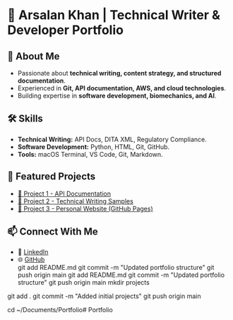 # 🚀 Arsalan Khan | Technical Writer & Developer Portfolio  

## 📌 About Me  
- Passionate about **technical writing, content strategy, and structured documentation**.  
- Experienced in **Git, API documentation, AWS, and cloud technologies**.  
- Building expertise in **software development, biomechanics, and AI**.  

## 🛠️ Skills  
- **Technical Writing:** API Docs, DITA XML, Regulatory Compliance.  
- **Software Development:** Python, HTML, Git, GitHub.  
- **Tools:** macOS Terminal, VS Code, Git, Markdown.  

## 📂 Featured Projects  
- [🔗 Project 1 - API Documentation](#)  
- [🔗 Project 2 - Technical Writing Samples](#)  
- [🔗 Project 3 - Personal Website (GitHub Pages)](#)  

## 📫 Connect With Me  
- 💼 [LinkedIn](https://linkedin.com/in/YOUR-LINK-HERE)  
- 🌐 [GitHub](https://github.com/arifkhanarsalan)  
git add README.md
git commit -m "Updated portfolio structure"
git push origin main
git add README.md
git commit -m "Updated portfolio structure"
git push origin main
mkdir projects

git add .
git commit -m "Added initial projects"
git push origin main

cd ~/Documents/Portfolio# Portfolio
